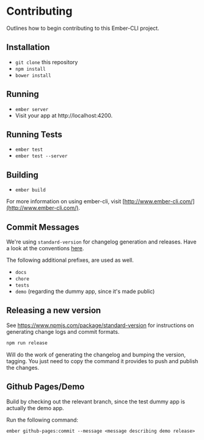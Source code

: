 # Contributing

Outlines how to begin contributing to this Ember-CLI project.

## Installation

* `git clone` this repository
* `npm install`
* `bower install`

## Running

* `ember server`
* Visit your app at http://localhost:4200.

## Running Tests

* `ember test`
* `ember test --server`

## Building

* `ember build`

For more information on using ember-cli, visit [http://www.ember-cli.com/](http://www.ember-cli.com/).

## Commit Messages

We're using `standard-version` for changelog generation and releases. Have a look at the conventions [here].

The following additional prefixes, are used as well.

- `docs`
- `chore`
- `tests`
- `demo` (regarding the dummy app, since it's made public)

[here]: https://www.npmjs.com/package/standard-version#commit-message-convention-at-a-glance

## Releasing a new version

See https://www.npmjs.com/package/standard-version for instructions on generating change logs and commit formats.

```bash
npm run release
```

Will do the work of generating the changelog and bumping the version, tagging.
You just need to copy the command it provides to push and publish the changes.

## Github Pages/Demo

Build by checking out the relevant branch, since the test dummy app
is actually the demo app.

Run the following command:

```no-highlight
ember github-pages:commit --message <message describing demo release>
```
